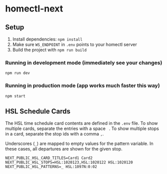 # homectl-next

## Setup

1. Install dependencies: `npm install`
2. Make sure `WS_ENDPOINT` in `.env` points to your homectl server
3. Build the project with `npm run build`

### Running in development mode (immediately see your changes)

```
npm run dev
```

### Running in production mode (app works much faster this way)

```
npm start
```

## HSL Schedule Cards

The HSL time schedule card contents are defined in the `.env` file. 
To show multiple cards, separate the entries with a space ` `. 
To show multiple stops in a card, separate the stop ids with a comma `,`.

Underscores (`_`) are mapped to empty values for the pattern variable. In these cases, all departures are shown for the given stop.

``` env
NEXT_PUBLIC_HSL_CARD_TITLES=Card1 Card2
NEXT_PUBLIC_HSL_STOPS=HSL:1020123,HSL:1020122 HSL:1020120
NEXT_PUBLIC_HSL_PATTERNS=_ HSL:1097N:0:02
```
